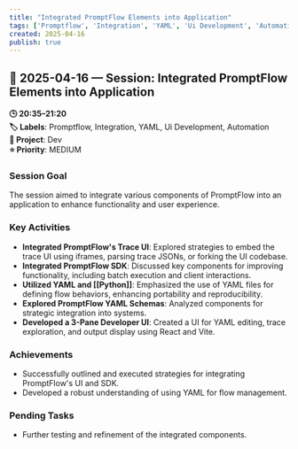 ```yaml
---
title: "Integrated PromptFlow Elements into Application"
tags: ['Promptflow', 'Integration', 'YAML', 'Ui Development', 'Automation']
created: 2025-04-16
publish: true
---
```


## 📅 2025-04-16 — Session: Integrated PromptFlow Elements into Application

**🕒 20:35–21:20**  
**🏷️ Labels**: Promptflow, Integration, YAML, Ui Development, Automation  
**📂 Project**: Dev  
**⭐ Priority**: MEDIUM  


### Session Goal
The session aimed to integrate various components of PromptFlow into an application to enhance functionality and user experience.

### Key Activities
- **Integrated PromptFlow's Trace UI**: Explored strategies to embed the trace UI using iframes, parsing trace JSONs, or forking the UI codebase.
- **Integrated PromptFlow SDK**: Discussed key components for improving functionality, including batch execution and client interactions.
- **Utilized YAML and [[Python]]**: Emphasized the use of YAML files for defining flow behaviors, enhancing portability and reproducibility.
- **Explored PromptFlow YAML Schemas**: Analyzed components for strategic integration into systems.
- **Developed a 3-Pane Developer UI**: Created a UI for YAML editing, trace exploration, and output display using React and Vite.

### Achievements
- Successfully outlined and executed strategies for integrating PromptFlow's UI and SDK.
- Developed a robust understanding of using YAML for flow management.

### Pending Tasks
- Further testing and refinement of the integrated components.
